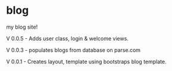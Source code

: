 # blog
my blog site!
<p>V 0.0.5 - Adds user class, login & welcome views.  
<p>V 0.0.3 - populates blogs from database on parse.com
<p>V 0.0.1 - Creates layout, template using bootstraps blog template.  